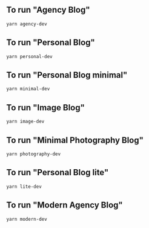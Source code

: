 ## To run "Agency Blog"

`yarn agency-dev`

## To run "Personal Blog"

`yarn personal-dev`

## To run "Personal Blog minimal"

`yarn minimal-dev`

## To run "Image Blog"

`yarn image-dev`

## To run "Minimal Photography Blog"

`yarn photography-dev`

## To run "Personal Blog lite"

`yarn lite-dev`

## To run "Modern Agency Blog"

`yarn modern-dev`
